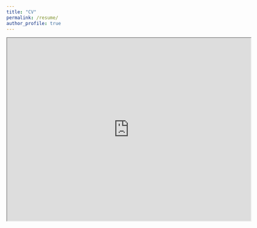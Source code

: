 ```yaml
---
title: "CV"
permalink: /resume/
author_profile: true
---
```



<iframe src="https://drive.google.com/file/d/10qbvxxNbJ-5GlCL0PqccbMjviqkH4ysv/preview" width="640" height="480" allow="autoplay"></iframe>